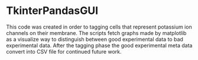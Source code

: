 # TkinterPandasGUI

This code was created in order to tagging cells that represent potassium ion channels on their membrane. 
The scripts fetch graphs made by matplotlib as a visualize way to distinguish between good experimental data to bad experimental data.
After the tagging phase the good experimental meta data convert into CSV file for continued future work.
